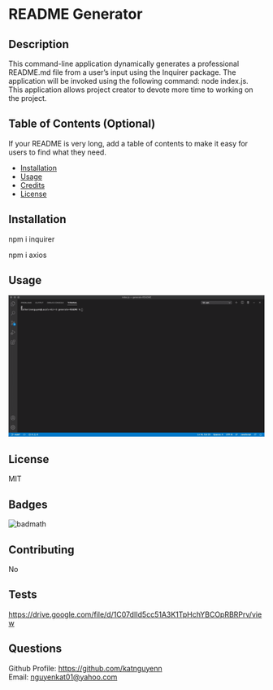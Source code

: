 # README Generator

## Description 

This command-line application dynamically generates a professional README.md file from a user’s input using the Inquirer package. The application will be invoked using the following command: node index.js. This application allows project creator to devote more time to working on the project. 

## Table of Contents (Optional)

If your README is very long, add a table of contents to make it easy for users to find what they need.

* [Installation](#installation)
* [Usage](#usage)
* [Credits](#credits)
* [License](#license)


## Installation

 npm i inquirer 
 
 npm i axios

## Usage 

![example](recording.gif)



## License

MIT


## Badges

![badmath](https://img.shields.io/github/languages/top/nielsenjared/badmath)


   
## Contributing

No

## Tests

https://drive.google.com/file/d/1C07dIId5cc51A3K1TpHchYBCOpRBRPrv/view

## Questions
Github Profile: https://github.com/katnguyenn<br>
Email: nguyenkat01@yahoo.com



